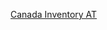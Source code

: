 [Canada Inventory AT](https://airtable.com/appTsSaxd1YFQJYiS/tblUcE8r0Ecirgxrd/viwFuF7NzwG0oWLCe?blocks=hide)
